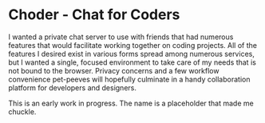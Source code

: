# Choder - Chat for Coders

I wanted a private chat server to use with friends that had numerous features
that would facilitate working together on coding projects. All of the features
I desired exist in various forms spread among numerous services, but I wanted a
single, focused environment to take care of my needs that is not bound to the
browser. Privacy concerns and a few workflow convenience pet-peeves will hopefully
culminate in a handy collaboration platform for developers and designers.

This is an early work in progress. The name is a placeholder that made me chuckle.


